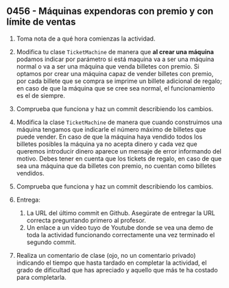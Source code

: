 ## 0456 - Máquinas expendoras con premio y con límite de ventas

1. Toma nota de a qué hora comienzas la actividad.

2. Modifica tu clase `TicketMachine` de manera que __al crear una máquina__ podamos indicar por parámetro si está maquina va a ser una máquina normal o va a ser una máquina que venda billetes con premio. Si optamos por crear una máquina capaz de vender billetes con premio, por cada billete que se compra se imprime un billete adicional de regalo; en caso de que la máquina que se cree sea normal, el funcionamiento es el de siempre.

2. Comprueba que funciona y haz un commit describiendo los cambios.

3. Modifica la clase `TicketMachine` de manera que cuando construimos una máquina tengamos que indicarle el número máximo de billetes que puede vender. En caso de que la máquina haya vendido todos los billetes posibles la máquina ya no acepta dinero y cada vez que queremos introducir dinero aparece un mensaje de error informando del motivo. Debes tener en cuenta que los tickets de regalo, en caso de que sea una máquina que da billetes con premio, no cuentan como billetes vendidos.

4. Comprueba que funciona y haz un commit describiendo los cambios.

5. Entrega:

    1. La URL del último commit en Github. Asegúrate de entregar la URL correcta preguntando primero al profesor.
    2. Un enlace a un vídeo tuyo de Youtube donde se vea una demo de toda la actividad funcionando correctamente una vez terminado el segundo commit.

6. Realiza un comentario de clase (ojo, no un comentario privado) indicando el tiempo que hasta tardado en completar la actividad, el grado de dificultad que has apreciado y aquello que más te ha costado para completarla.
